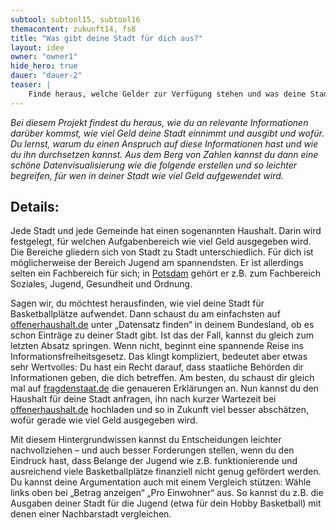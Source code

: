 ```yaml
---
subtool: subtool15, subtool16
themacontent: zukunft14, fs8
title: "Was gibt deine Stadt für dich aus?"
layout: idee
owner: "owner1"
hide_hero: true
dauer: "dauer-2"
teaser: |
    Finde heraus, welche Gelder zur Verfügung stehen und was deine Stadt damit macht. Vielleicht fallen dir Verbesserungsvorschläge ein.
---
```


*Bei diesem Projekt findest du heraus, wie du an relevante Informationen darüber kommst, wie viel Geld deine Stadt einnimmt und ausgibt und wofür. Du lernst, warum du einen Anspruch auf diese Informationen hast und wie du ihn durchsetzen kannst. Aus dem Berg von Zahlen kannst du dann eine schöne Datenvisualisierung wie die folgende erstellen und so leichter begreifen, für wen in deiner Stadt wie viel Geld aufgewendet wird.*

## Details:
Jede Stadt und jede Gemeinde hat einen sogenannten Haushalt. Darin wird festgelegt, für welchen Aufgabenbereich wie viel Geld ausgegeben wird. Die Bereiche gliedern sich von Stadt zu Stadt unterschiedlich. Für dich ist möglicherweise der Bereich Jugend am spannendsten. Er ist allerdings selten ein Fachbereich für sich; in [Potsdam](https://offenerhaushalt.de/haushalt/BB/Potsdam/#/administrative_classification?Category=FP&Direction=expenditure&Year=2018) gehört er z.B. zum Fachbereich Soziales, Jugend, Gesundheit und Ordnung.

Sagen wir, du möchtest herausfinden, wie viel deine Stadt für Basketballplätze aufwendet. Dann schaust du am einfachsten auf [offenerhaushalt.de](https://offenerhaushalt.de/) unter „Datensatz finden“ in deinem Bundesland, ob es schon Einträge zu deiner Stadt gibt. Ist das der Fall, kannst du gleich zum letzten Absatz springen. Wenn nicht, beginnt eine spannende Reise ins Informationsfreiheitsgesetz. Das klingt kompliziert, bedeutet aber etwas sehr Wertvolles: Du hast ein Recht darauf, dass staatliche Behörden dir Informationen geben, die dich betreffen. Am besten, du schaust dir gleich mal auf [fragdenstaat.de](https://fragdenstaat.de/) die genaueren Erklärungen an. Nun kannst du den Haushalt für deine Stadt anfragen, ihn nach kurzer Wartezeit bei [offenerhaushalt.de](https://offenerhaushalt.de/) hochladen und so in Zukunft viel besser abschätzen, wofür gerade wie viel Geld ausgegeben wird.

Mit diesem Hintergrundwissen kannst du Entscheidungen leichter nachvollziehen – und auch besser Forderungen stellen, wenn du den Eindruck hast, dass Belange der Jugend wie z.B. funktionierende und ausreichend viele Basketballplätze finanziell nicht genug gefördert werden. Du kannst deine Argumentation auch mit einem Vergleich stützen: Wähle links oben bei „Betrag anzeigen“ „Pro Einwohner“ aus. So kannst du z.B. die Ausgaben deiner Stadt für die Jugend (etwa für dein Hobby Basketball) mit denen einer Nachbarstadt vergleichen.